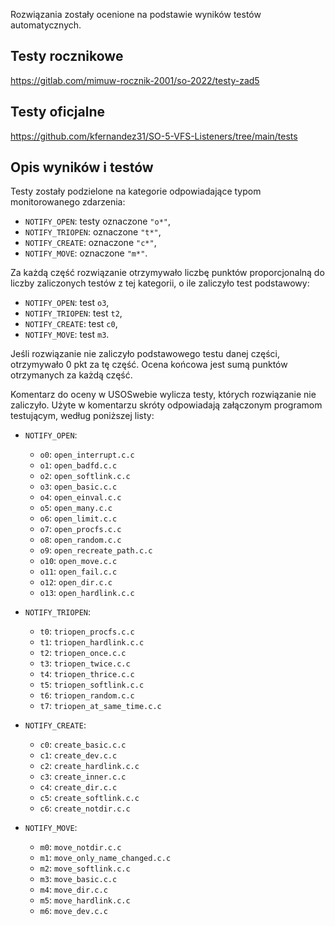 Rozwiązania zostały ocenione na podstawie wyników testów automatycznych. 


## Testy rocznikowe
https://gitlab.com/mimuw-rocznik-2001/so-2022/testy-zad5

## Testy oficjalne
https://github.com/kfernandez31/SO-5-VFS-Listeners/tree/main/tests

## Opis wyników i testów
Testy zostały podzielone na kategorie odpowiadające typom monitorowanego zdarzenia:
- `NOTIFY_OPEN`: testy oznaczone `"o*"`,
- `NOTIFY_TRIOPEN`: oznaczone `"t*"`,
- `NOTIFY_CREATE`: oznaczone `"c*"`,
- `NOTIFY_MOVE`: oznaczone `"m*"`.

Za każdą część rozwiązanie otrzymywało liczbę punktów proporcjonalną do liczby zaliczonych testów z tej kategorii, o ile zaliczyło test podstawowy:
* `NOTIFY_OPEN`: test `o3`,
* `NOTIFY_TRIOPEN`: test `t2`,
* `NOTIFY_CREATE`: test `c0`,
* `NOTIFY_MOVE`: test `m3`.

Jeśli rozwiązanie nie zaliczyło podstawowego testu danej części, otrzymywało
0 pkt za tę część. Ocena końcowa jest sumą punktów otrzymanych za każdą część.

Komentarz do oceny w USOSwebie wylicza testy, których rozwiązanie nie zaliczyło.
Użyte w komentarzu skróty odpowiadają załączonym programom testującym, według
poniższej listy:

- `NOTIFY_OPEN`:
    - `o0`: `open_interrupt.c.c`
    - `o1`: `open_badfd.c.c`
    - `o2`: `open_softlink.c.c`
    - `o3`: `open_basic.c.c`
    - `o4`: `open_einval.c.c`
    - `o5`: `open_many.c.c`
    - `o6`: `open_limit.c.c`
    - `o7`: `open_procfs.c.c`
    - `o8`: `open_random.c.c`
    - `o9`: `open_recreate_path.c.c`
    - `o10`: `open_move.c.c`
    - `o11`: `open_fail.c.c`
    - `o12`: `open_dir.c.c`
    - `o13`: `open_hardlink.c.c`

- `NOTIFY_TRIOPEN`:
    - `t0`: `triopen_procfs.c.c`
    - `t1`: `triopen_hardlink.c.c`
    - `t2`: `triopen_once.c.c`
    - `t3`: `triopen_twice.c.c`
    - `t4`: `triopen_thrice.c.c`
    - `t5`: `triopen_softlink.c.c`
    - `t6`: `triopen_random.c.c`
    - `t7`: `triopen_at_same_time.c.c`

- `NOTIFY_CREATE`:
    - `c0`: `create_basic.c.c`
    - `c1`: `create_dev.c.c`
    - `c2`: `create_hardlink.c.c`
    - `c3`: `create_inner.c.c`
    - `c4`: `create_dir.c.c`
    - `c5`: `create_softlink.c.c`
    - `c6`: `create_notdir.c.c`

- `NOTIFY_MOVE`:
    - `m0`: `move_notdir.c.c`
    - `m1`: `move_only_name_changed.c.c`
    - `m2`: `move_softlink.c.c`
    - `m3`: `move_basic.c.c`
    - `m4`: `move_dir.c.c`
    - `m5`: `move_hardlink.c.c`
    - `m6`: `move_dev.c.c`
